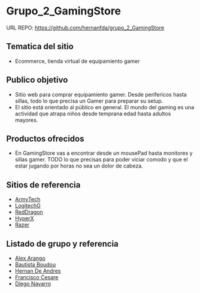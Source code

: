 # Grupo_2_GamingStore

URL REPO: https://github.com/hernanfda/grupo_2_GamingStore

## Tematica del sitio 
* Ecommerce, tienda virtual de equipamiento gamer

## Publico objetivo

* Sitio web para comprar equipamiento gamer. Desde perifericos hasta sillas, todo lo que precisa un Gamer para preparar su setup. 
* El sitio está orientado al público en general. El mundo del gaming es una actividad que atrapa niños desde temprana edad hasta adultos mayores.

## Productos ofrecidos

* En GamingStore vas a encontrar desde un mousePad hasta monitores y sillas gamer. TODO lo que precisas para poder viciar comodo y que el estar jugando por horas no sea un dolor de cabeza.


## Sitios de referencia
* [ArmyTech](https://www.armytech.com.ar/) 
* [LogitechG](https://www.logitechg.com/) 
* [RedDragon](https://redragon.es/)
* [HyperX](https://www.hyperxgaming.com/es) 
* [Razer](https://www.razer.com/latam-es)

## Listado de grupo y referencia
* [Alex Arango](https://github.com/alex-arango47)
* [Bautista Boudou](https://github.com/BautistaBoudou)
* [Hernan De Andres](https://github.com/hernanfda)
* [Francisco Cesare](https://github.com/franciscocesare)
* [Diego Navarro](https://github.com/diegonavarr)
